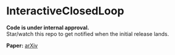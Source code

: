 # InteractiveClosedLoop

**Code is under internal approval.**  
Star/watch this repo to get notified when the initial release lands.

**Paper:** [arXiv](https://arxiv.org/pdf/2510.14677)
